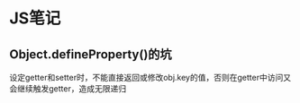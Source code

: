 # JS笔记

## Object.defineProperty()的坑
设定getter和setter时，不能直接返回或修改obj.key的值，否则在getter中访问又会继续触发getter，造成无限递归